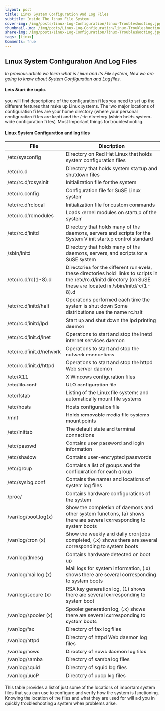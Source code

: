 ```yaml
---
layout: post
title: Linux System Configuration And Log Files
subtitle: Inside The linux File System
cover-img: /img/posts/Linux-Log-Configuration/linux-Troubleshooting.jpg
thumbnail-img: /img/posts/Linux-Log-Configuration/linux-Troubleshooting.jpg
share-img: /img/posts/Linux-Log-Configuration/linux-Troubleshooting.jpg
tags: [Linux]
Comments: True
---
```


## Linux System Configuration And Log Files

*In previous article we learn what is Linux and its File system, New we are going to know about System Configuration and Log files.*

#### Lets Start the topic.

you will find descriptions of the configuration fi les you need to set up the different features that make up Linux systems. The two major locations of configuration fi les are your home directory (where your personal configuration fi les are kept) and the /etc directory (which holds system-wide configuration fi les). Most Important things for troubleshooting.

#### Linux System Configuration and log files

|File|Discription|
|-------|--------|
|/etc/sysconfig | Directory on Red Hat Linux that holds system configuration files|
|/etc/rc.d |Directory that holds system startup and shutdown files|
|/etc/rc.d/rcsysinit|Initialization file for the system|
|/etc/rc.config|Configuration file for SuSE Linux system|
|/etc/rc.d/rclocal|Initialization file for custom commands|
|/etc/rc.d/rcmodules|Loads kernel modules on startup of the system|
|/etc/rc.d/initd|Directory that holds many of the daemons, servers and scripts for the System V init startup control standard|
|/sbin/initd|Directory that holds many of the daemons, servers, and scripts for a SuSE system|
|/etc/rc.d/rc(1-8).d|Directories for the different runlevels; these directories hold  links to scripts in the /etc/rc.d/initd directory (on SuSE these are located in /sbin/initd/rc(1-8).d|
|/etc/rc.d/initd/halt|Operations performed each time the system is shut down Some distributions use the name rc.halt|
|/etc/rc.d/initd/lpd|Start up and shut down the lpd printing daemon|
|/etc/rc.d/init.d/inet|Operations to start and stop the inetd internet services daemon|
|/etc/rc.dfinit.d/nehvork|Operations to start and stop the network connections|
|/etc/rc.d/init.d/httpd|Operations to start and stop the httpd Web server daemon|
|/etc/X11|X Windows configuration files|
|/etc/lilo.conf|ULO configuration file|
|/etc/fstab|Listing of the Linux file systems and automatically mount file systems|
|/etc/hosts|Hosts configuration file|
|/mnt|Holds removable media file systems mount points|
|/etc/inittab|The default state and terminal connections|
|/etc/passwd|Contains user password and login information|
|/etc/shadow|Contains user-encrypted passwords|
|/etc/group|Contains a list of groups and the configuration for each group|
|/etc/syslog.conf|Contains the names and locations of system log files|
|/proc/|Contains hardware configurations of the system|
|/var/log/boot.log(x)|Show the completion of daemons and other system functions, (a) shows there are several corresponding to system boots
/var/log/cron (x)|Show the weekly and daily cron jobs completed, (.x) shows there are several corresponding to system boots|
|/var/log/dmesg|Contains hardware detected on boot up|
|/var/log/maillog (x)|Mail logs for system information, (.x) shows there are several corresponding to system boots|
/var/log/secure (x)|RSA key generation log, (1) shows there are several corresponding to system boot
|/var/log/spooler (x)|Spooler generation log, (.x) shows there are several corresponding to system boots|
|/var/log/fax|Directory of fax log files|
|/var/log/httpd|Directory of httpd Web daemon log files|
|/var/log/news|Directory of news daemon log files|
|/var/log/samba|Directory of samba log files|
|/var/log/squid|Directory of squid log files|
|/var/log/uucP|Directory of uucp log files|

This table provides a list of just some of the locations of important system files that you can use to configure and verify how the system is functioning. Knowing the location of the files and what they are used for will aid you in quickly troubleshooting a system when problems arise.